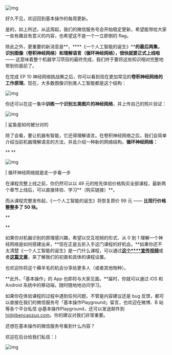 ![img](https://mmbiz.qpic.cn/mmbiz_png/OqGIko5qXafM0Eib4HIlT7lx90c5QPGeRKx2Im9Ou49tAIobv3JLmhMznhSziaTIK8Dgsw7iatkFCWoQic28DDKW0g/640?wx_fmt=png)



好久不见，欢迎回到基本操作的每周更新。



是的，如上所述，从这周起，我们的微信服务号会开始稳定更新，希望能带给大家一些有趣且有意义的内容，也希望这不是一个一立即倒的 flag。



除此之外，更重要的新消息是**，****《一个人工智能的诞生》****的最后两集，识别图像（卷积神经网络）和理解语言（循环神经网络），很快就要正式上线啦** —— 这意味着整个机器学习项目的最终完成，我们终于要将这些知识相对完整地带到你面前了。



在完成 EP 10 神经网络挑战赛之后，你可以看到现在更加常见的**卷积神经网络的工作原理**。现在，大多数图像识别类人工智能都是这个结构：



![img](https://mmbiz.qpic.cn/mmbiz_gif/OqGIko5qXafM0Eib4HIlT7lx90c5QPGeRhMZssEia6xGPsPAhywCqewNBuU5I5anAqbicRfooqUIuiaYJcgK3qrQLg/640?wx_fmt=gif)



你还可以在这一集中**训练一个识别五类图片的神经网络**，并上传自己的照片验证：



![img](https://mmbiz.qpic.cn/mmbiz_gif/OqGIko5qXafM0Eib4HIlT7lx90c5QPGeRJib0kqcrnJQeL6US9siaRwCibZnn5yT2W9rThH8TWHRvFHmtGiaZwcvYBQ/640?wx_fmt=gif)

| 鲨鱼是如何被分对的



除了会看，要让机器有智能，它还得理解语言。在卷积神经网络之后，我们会简单介绍当前机器理解语言的方法，并且介绍一种新的网络结构，**循环神经网络：**

**
**

![img](https://mmbiz.qpic.cn/mmbiz_gif/OqGIko5qXafM0Eib4HIlT7lx90c5QPGeRblbFANHCOKcVib2glcmraUwWaiakuoQGqwplB3xicKiaicHBgABRJMKYx5A/640?wx_fmt=gif)

| 循环神经网络就是走一步看一步



在课程完整上线之前，你仍然可以以 49 元的抢先体验价格购买全部课程，最新两个章节上线后，可以直接体验、学习**（购买链接）**。



而从课程完整发布起，《一个人工智能的诞生》将恢复原价 99 元 —— **比现行价格整整多了 50 块。**



**



**



如果你对机器识别的原理感兴趣，希望以交互视频的形式、从 0 到 1 理解一个神经网络是如何搭建出来，**现在正是五折入手这门课程的好机会。**如果你还不太清楚《一个人工智能的诞生》是一门什么课程，可以通过[**这个****宣传视频**](https://mp.weixin.qq.com/s?__biz=MzkxMjAwOTIzOQ==&mid=2247483725&idx=2&sn=630c1dd4ca83047b7619b3955582cec1&chksm=c1123035f665b92344e8ec4da4229dd75c4e7877e8713605faa00752df0620035a4360b3126d&token=736996622&lang=zh_CN&scene=21#wechat_redirect)或者[**这篇文章**](https://mp.weixin.qq.com/s?__biz=MzkxMjAwOTIzOQ==&mid=2247483725&idx=1&sn=a534ed2e3d40b2facc0c6f07b02d2fd1&chksm=c1123035f665b92304190e0c2dfb485d3ecc115ff6f2f99e17ceb36f288c0e67fad81025b964&token=736996622&lang=zh_CN&scene=21#wechat_redirect)，来了解我们的初衷和具体的课程设置。



也欢迎你将这个薅羊毛的机会分享给更多人（或者其他物种）。



**此外，「基本操作」的 App 也即将与大家见面。**届时，你就可以通过 iOS 和 Android 系统中的移动端，随时随地地访问学习。



如果你在体验课程的过程中遇到任何问题，不管是内容建议还是 bug 反馈，都可以直接在我们的微信服务号「基本操作Playground」留言，也欢迎在微博、B 站等各个平台私信 @基本操作Playground，还可以发送邮件到 hi@jibencaozuo.com。你的建议对我们非常重要。



还想在基本操作的微信服务号看到什么内容？



欢迎在后台给我们私信：）



![img](https://mmbiz.qpic.cn/mmbiz_gif/OqGIko5qXae1FX8UXKuIsj2yBXBJw00DXMSALtnwCV0TvvUqfMIOyoBBDiaUh4uc8E0OQdkLVcjshSo25ia6NCeg/640?wx_fmt=gif)